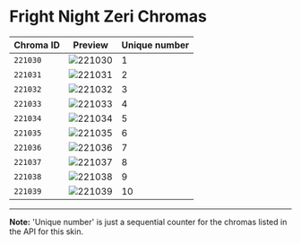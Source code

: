 # Fright Night Zeri Chromas

| Chroma ID | Preview | Unique number |
|---|---|---|
| `221030` | ![221030](https://raw.communitydragon.org/latest/plugins/rcp-be-lol-game-data/global/default/v1/champion-chroma-images/221/221030.png) | 1 |
| `221031` | ![221031](https://raw.communitydragon.org/latest/plugins/rcp-be-lol-game-data/global/default/v1/champion-chroma-images/221/221031.png) | 2 |
| `221032` | ![221032](https://raw.communitydragon.org/latest/plugins/rcp-be-lol-game-data/global/default/v1/champion-chroma-images/221/221032.png) | 3 |
| `221033` | ![221033](https://raw.communitydragon.org/latest/plugins/rcp-be-lol-game-data/global/default/v1/champion-chroma-images/221/221033.png) | 4 |
| `221034` | ![221034](https://raw.communitydragon.org/latest/plugins/rcp-be-lol-game-data/global/default/v1/champion-chroma-images/221/221034.png) | 5 |
| `221035` | ![221035](https://raw.communitydragon.org/latest/plugins/rcp-be-lol-game-data/global/default/v1/champion-chroma-images/221/221035.png) | 6 |
| `221036` | ![221036](https://raw.communitydragon.org/latest/plugins/rcp-be-lol-game-data/global/default/v1/champion-chroma-images/221/221036.png) | 7 |
| `221037` | ![221037](https://raw.communitydragon.org/latest/plugins/rcp-be-lol-game-data/global/default/v1/champion-chroma-images/221/221037.png) | 8 |
| `221038` | ![221038](https://raw.communitydragon.org/latest/plugins/rcp-be-lol-game-data/global/default/v1/champion-chroma-images/221/221038.png) | 9 |
| `221039` | ![221039](https://raw.communitydragon.org/latest/plugins/rcp-be-lol-game-data/global/default/v1/champion-chroma-images/221/221039.png) | 10 |

---

**Note:** 'Unique number' is just a sequential counter for the chromas listed in the API for this skin.